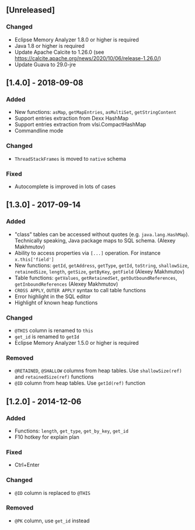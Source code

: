 ## [Unreleased]

### Changed
- Eclipse Memory Analyzer 1.8.0 or higher is required
- Java 1.8 or higher is required
- Update Apache Calcite to 1.26.0 (see https://calcite.apache.org/news/2020/10/06/release-1.26.0/)
- Update Guava to 29.0-jre

## [1.4.0] - 2018-09-08
### Added
- New functions: `asMap`, `getMapEntries`, `asMultiSet`, `getStringContent`
- Support entries extraction from Dexx HashMap
- Support entries extraction from vlsi.CompactHashMap
- Commandline mode

### Changed
- `ThreadStackFrames` is moved to `native` schema

### Fixed
- Autocomplete is improved in lots of cases

## [1.3.0] - 2017-09-14
### Added
- "class" tables can be accessed without quotes (e.g. `java.lang.HashMap`). Technically speaking, Java package maps to SQL schema. (Alexey Makhmutov)
- Ability to access properties via `[...]` operation. For instance `x.this['field']`
- New functions: `getId`, `getAddress`, `getType`, `getId`, `toString`, `shallowSize`, `retainedSize`, `length`, `getSize`, `getByKey`, `getField` (Alexey Makhmutov)
- Table functions: `getValues`, `getRetainedSet`, `getOutboundReferences`, `getInboundReferences` (Alexey Makhmutov)
- `CROSS APPLY`, `OUTER APPLY` syntax to call table functions
- Error highlight in the SQL editor
- Highlight of known heap functions

### Changed
- `@THIS` column is renamed to `this`
- `get_id` is renamed to `getId`
- Eclipse Memory Analyzer 1.5.0 or higher is required

### Removed
- `@RETAINED`, `@SHALLOW` columns from heap tables. Use `shallowSize(ref)` and `retainedSize(ref)` functions
- `@ID` column from heap tables. Use `getId(ref)` function

## [1.2.0] - 2014-12-06
### Added
- Functions: `length`, `get_type`, `get_by_key`, `get_id`
- F10 hotkey for explain plan

### Fixed
- Ctrl+Enter

### Changed
- `@ID` column is replaced to `@THIS`

### Removed
- `@PK` column, use `get_id` instead

